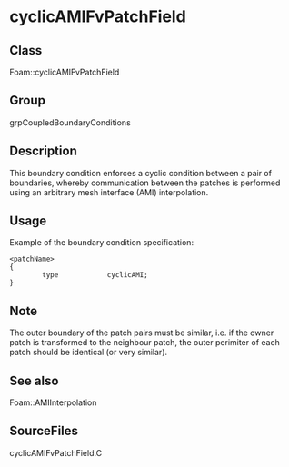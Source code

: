 # cyclicAMIFvPatchField 
## Class
Foam::cyclicAMIFvPatchField

## Group
grpCoupledBoundaryConditions

## Description
This boundary condition enforces a cyclic condition between a pair of
boundaries, whereby communication between the patches is performed using
an arbitrary mesh interface (AMI) interpolation.

## Usage
Example of the boundary condition specification:
```
<patchName>
{
        type            cyclicAMI;
}
```

## Note
The outer boundary of the patch pairs must be similar, i.e. if the owner
patch is transformed to the neighbour patch, the outer perimiter of each
patch should be identical (or very similar).

## See also
Foam::AMIInterpolation

## SourceFiles
cyclicAMIFvPatchField.C

